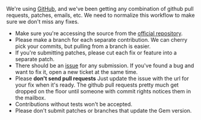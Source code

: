 We're using [GitHub](http://github.com/thoughtbot/factory_girl/tree/master), and we've been getting any combination of github pull requests, patches, emails, etc.  We need to normalize this workflow to make sure we don't miss any fixes.

* Make sure you're accessing the source from the [official repository](http://github.com/thoughtbot/factory_girl/tree/master).
* Please make a branch for each separate contribution.  We can cherry pick your commits, but pulling from a branch is easier.
* If you're submitting patches, please cut each fix or feature into a separate patch.
* There should be an [issue](http://github.com/thoughtbot/factory_girl/issues) for any submission.  If you've found a bug and want to fix it, open a new ticket at the same time.
* Please <b>don't send pull requests</b>  Just update the issue with the url for your fix when it's ready.  The github pull requests pretty much get dropped on the floor until someone with commit rights notices them in the mailbox.
* Contributions without tests won't be accepted.
* Please don't submit patches or branches that update the Gem version.
